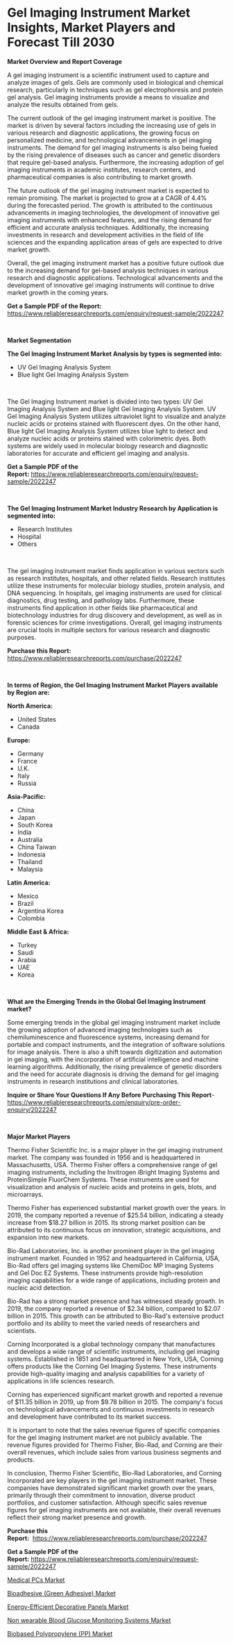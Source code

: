 <p><h1>Gel Imaging Instrument Market Insights, Market Players and Forecast Till 2030</h1></p><p><strong>Market Overview and Report Coverage</strong></p>
<p><p>A gel imaging instrument is a scientific instrument used to capture and analyze images of gels. Gels are commonly used in biological and chemical research, particularly in techniques such as gel electrophoresis and protein gel analysis. Gel imaging instruments provide a means to visualize and analyze the results obtained from gels.</p><p>The current outlook of the gel imaging instrument market is positive. The market is driven by several factors including the increasing use of gels in various research and diagnostic applications, the growing focus on personalized medicine, and technological advancements in gel imaging instruments. The demand for gel imaging instruments is also being fueled by the rising prevalence of diseases such as cancer and genetic disorders that require gel-based analysis. Furthermore, the increasing adoption of gel imaging instruments in academic institutes, research centers, and pharmaceutical companies is also contributing to market growth.</p><p>The future outlook of the gel imaging instrument market is expected to remain promising. The market is projected to grow at a CAGR of 4.4% during the forecasted period. The growth is attributed to the continuous advancements in imaging technologies, the development of innovative gel imaging instruments with enhanced features, and the rising demand for efficient and accurate analysis techniques. Additionally, the increasing investments in research and development activities in the field of life sciences and the expanding application areas of gels are expected to drive market growth.</p><p>Overall, the gel imaging instrument market has a positive future outlook due to the increasing demand for gel-based analysis techniques in various research and diagnostic applications. Technological advancements and the development of innovative gel imaging instruments will continue to drive market growth in the coming years.</p></p>
<p><strong>Get a Sample PDF of the Report:</strong> <a href="https://www.reliableresearchreports.com/enquiry/request-sample/2022247">https://www.reliableresearchreports.com/enquiry/request-sample/2022247</a></p>
<p>&nbsp;</p>
<p><strong>Market Segmentation</strong></p>
<p><strong>The Gel Imaging Instrument Market Analysis by types is segmented into:</strong></p>
<p><ul><li>UV Gel Imaging Analysis System</li><li>Blue light Gel Imaging Analysis System</li></ul></p>
<p>&nbsp;</p>
<p><p>The Gel Imaging Instrument market is divided into two types: UV Gel Imaging Analysis System and Blue light Gel Imaging Analysis System. UV Gel Imaging Analysis System utilizes ultraviolet light to visualize and analyze nucleic acids or proteins stained with fluorescent dyes. On the other hand, Blue light Gel Imaging Analysis System utilizes blue light to detect and analyze nucleic acids or proteins stained with colorimetric dyes. Both systems are widely used in molecular biology research and diagnostic laboratories for accurate and efficient gel imaging and analysis.</p></p>
<p><strong>Get a Sample PDF of the Report:</strong>&nbsp;<a href="https://www.reliableresearchreports.com/enquiry/request-sample/2022247">https://www.reliableresearchreports.com/enquiry/request-sample/2022247</a></p>
<p>&nbsp;</p>
<p><strong>The Gel Imaging Instrument Market Industry Research by Application is segmented into:</strong></p>
<p><ul><li>Research Institutes</li><li>Hospital</li><li>Others</li></ul></p>
<p>&nbsp;</p>
<p><p>The gel imaging instrument market finds application in various sectors such as research institutes, hospitals, and other related fields. Research institutes utilize these instruments for molecular biology studies, protein analysis, and DNA sequencing. In hospitals, gel imaging instruments are used for clinical diagnostics, drug testing, and pathology labs. Furthermore, these instruments find application in other fields like pharmaceutical and biotechnology industries for drug discovery and development, as well as in forensic sciences for crime investigations. Overall, gel imaging instruments are crucial tools in multiple sectors for various research and diagnostic purposes.</p></p>
<p><strong>Purchase this Report:</strong>&nbsp; <a href="https://www.reliableresearchreports.com/purchase/2022247">https://www.reliableresearchreports.com/purchase/2022247</a></p>
<p>&nbsp;</p>
<p><strong>In terms of Region, the Gel Imaging Instrument Market Players available by Region are:</strong></p>
<p>
    <p> <strong> North America: </strong>
        <ul>
            <li>United States</li>
            <li>Canada</li>
        </ul>
        </p> 
    <p> <strong> Europe: </strong>
        <ul>
            <li>Germany</li>
            <li>France</li>
            <li>U.K.</li>
            <li>Italy</li>
            <li>Russia</li>
        </ul>
        </p> 
    <p> <strong> Asia-Pacific: </strong>
        <ul>
            <li>China</li>
            <li>Japan</li>
            <li>South Korea</li>
            <li>India</li>
            <li>Australia</li>
            <li>China Taiwan</li>
            <li>Indonesia</li>
            <li>Thailand</li>
            <li>Malaysia</li>
        </ul>
        </p> 
    <p> <strong> Latin America: </strong>
        <ul>
            <li>Mexico</li>
            <li>Brazil</li>
            <li>Argentina Korea</li>
            <li>Colombia</li>
        </ul>
        </p> 
    <p> <strong> Middle East & Africa: </strong>
        <ul>
            <li>Turkey</li>
            <li>Saudi</li>
            <li>Arabia</li>
            <li>UAE</li>
            <li>Korea</li>
        </ul>
    </p>
    </p>
<p>&nbsp;</p>
<p><strong>What are the Emerging Trends in the Global Gel Imaging Instrument market?</strong></p>
<p><p>Some emerging trends in the global gel imaging instrument market include the growing adoption of advanced imaging technologies such as chemiluminescence and fluorescence systems, increasing demand for portable and compact instruments, and the integration of software solutions for image analysis. There is also a shift towards digitization and automation in gel imaging, with the incorporation of artificial intelligence and machine learning algorithms. Additionally, the rising prevalence of genetic disorders and the need for accurate diagnosis is driving the demand for gel imaging instruments in research institutions and clinical laboratories.</p></p>
<p><strong>Inquire or Share Your Questions If Any Before Purchasing This Report</strong>- <a href="https://www.reliableresearchreports.com/enquiry/pre-order-enquiry/2022247">https://www.reliableresearchreports.com/enquiry/pre-order-enquiry/2022247</a></p>
<p>&nbsp;</p>
<p><strong>Major Market Players</strong></p>
<p><p>Thermo Fisher Scientific Inc. is a major player in the gel imaging instrument market. The company was founded in 1956 and is headquartered in Massachusetts, USA. Thermo Fisher offers a comprehensive range of gel imaging instruments, including the Invitrogen iBright Imaging Systems and ProteinSimple FluorChem Systems. These instruments are used for visualization and analysis of nucleic acids and proteins in gels, blots, and microarrays.</p><p>Thermo Fisher has experienced substantial market growth over the years. In 2019, the company reported a revenue of $25.54 billion, indicating a steady increase from $18.27 billion in 2015. Its strong market position can be attributed to its continuous focus on innovation, strategic acquisitions, and expansion into new markets.</p><p>Bio-Rad Laboratories, Inc. is another prominent player in the gel imaging instrument market. Founded in 1952 and headquartered in California, USA, Bio-Rad offers gel imaging systems like ChemiDoc MP Imaging Systems and Gel Doc EZ Systems. These instruments provide high-resolution imaging capabilities for a wide range of applications, including protein and nucleic acid detection.</p><p>Bio-Rad has a strong market presence and has witnessed steady growth. In 2019, the company reported a revenue of $2.34 billion, compared to $2.07 billion in 2015. This growth can be attributed to Bio-Rad's extensive product portfolio and its ability to meet the varied needs of researchers and scientists.</p><p>Corning Incorporated is a global technology company that manufactures and develops a wide range of scientific instruments, including gel imaging systems. Established in 1851 and headquartered in New York, USA, Corning offers products like the Corning Gel Imaging Systems. These instruments provide high-quality imaging and analysis capabilities for a variety of applications in life sciences research.</p><p>Corning has experienced significant market growth and reported a revenue of $11.35 billion in 2019, up from $9.78 billion in 2015. The company's focus on technological advancements and continuous investments in research and development have contributed to its market success.</p><p>It is important to note that the sales revenue figures of specific companies for the gel imaging instrument market are not publicly available. The revenue figures provided for Thermo Fisher, Bio-Rad, and Corning are their overall revenues, which include sales from various business segments and products.</p><p>In conclusion, Thermo Fisher Scientific, Bio-Rad Laboratories, and Corning Incorporated are key players in the gel imaging instrument market. These companies have demonstrated significant market growth over the years, primarily through their commitment to innovation, diverse product portfolios, and customer satisfaction. Although specific sales revenue figures for gel imaging instruments are not available, their overall revenues reflect their strong market presence and growth.</p></p>
<p><strong>Purchase this Report:</strong>&nbsp;&nbsp;<a href="https://www.reliableresearchreports.com/purchase/2022247">https://www.reliableresearchreports.com/purchase/2022247</a></p>
<p></p>
<p><strong>Get a Sample PDF of the Report:</strong>&nbsp;<a href="https://www.reliableresearchreports.com/enquiry/request-sample/2022247">https://www.reliableresearchreports.com/enquiry/request-sample/2022247</a></p>
<p><p><a href="https://github.com/ruslanpoljakovrd177/Market-Research-Report-List-1/blob/main/medical-pcs-market.md">Medical PCs Market</a></p><p><a href="https://medium.com/@mikeflatley6362/bioadhesive-green-adhesive-market-research-report-its-history-and-forecast-2023-to-2030-9ed39af88f18">Bioadhesive (Green Adhesive) Market</a></p><p><a href="https://medium.com/@briaabshire64/energy-efficient-decorative-panels-market-size-and-market-trends-complete-industry-overview-2023-d21530131149">Energy-Efficient Decorative Panels Market</a></p><p><a href="https://github.com/gulaimolin/Market-Research-Report-List-1/blob/main/non-wearable-blood-glucose-monitoring-systems-market.md">Non wearable Blood Glucose Monitoring Systems Market</a></p><p><a href="https://medium.com/@lauryframi644/biobased-polypropylene-pp-market-exploring-market-share-market-trends-and-future-growth-d83a23303ef8">Biobased Polypropylene (PP) Market</a></p></p>